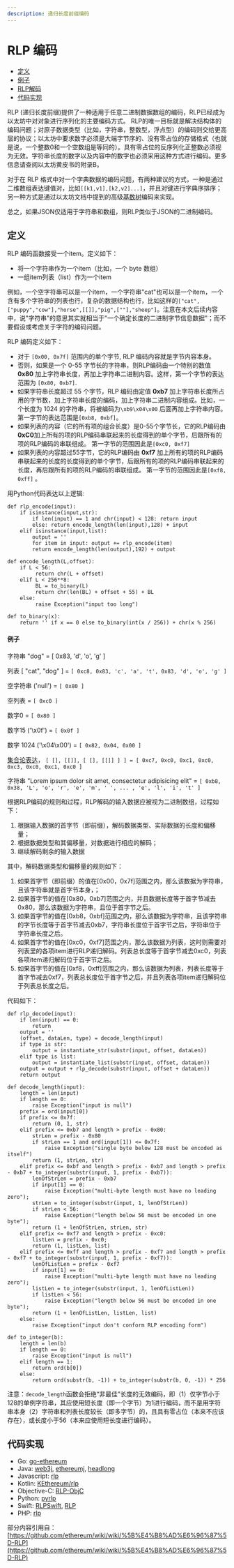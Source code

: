 ```yaml
---
description: 递归长度前缀编码
---
```


# RLP 编码

* [定义](https://github.com/ethereum/wiki/wiki/RLP#definition)
* [例子](https://github.com/ethereum/wiki/wiki/RLP#examples)
* [RLP解码](https://github.com/ethereum/wiki/wiki/RLP#rlp-decoding)
* [代码实现](https://github.com/ethereum/wiki/wiki/RLP#implementations)

RLP \(递归长度前缀\)提供了一种适用于任意二进制数据数组的编码，RLP已经成为以太坊中对对象进行序列化的主要编码方式。 RLP的唯一目标就是解决结构体的编码问题；对原子数据类型（比如，字符串，整数型，浮点型）的编码则交给更高层的协议；以太坊中要求数字必须是大端字节序的、没有零占位的存储格式（也就是说，一个整数0和一个空数组是等同的）。具有零占位的反序列化正整数必须视为无效。字符串长度的数字以及内容中的数字也必须采用这种方式进行编码。更多信息请查阅以太坊黄皮书的附录B。

对于在 RLP 格式中对一个字典数据的编码问题，有两种建议的方式，一种是通过二维数组表达键值对，比如`[[k1,v1],[k2,v2]...]`，并且对键进行字典序排序；另一种方式是通过以太坊文档中提到的高级[基数树](https://github.com/ethereum/wiki/wiki/Patricia-Tree)编码来实现。

总之，如果JSON仅适用于字符串和数组，则RLP类似于JSON的二进制编码。

## 定义

RLP 编码函数接受一个item。定义如下：

* 将一个字符串作为一个item（比如，一个 byte 数组）
* 一组item列表（list）作为一个item

例如，一个空字符串可以是一个item，一个字符串"cat"也可以是一个item，一个含有多个字符串的列表也行，复杂的数据结构也行，比如这样的`["cat",["puppy","cow"],"horse",[[]],"pig",[""],"sheep"]`。注意在本文后续内容中，说"字符串"的意思其实就相当于"一个确定长度的二进制字节信息数据"；而不要假设或考虑关于字符的编码问题。

RLP 编码定义如下：

* 对于 `[0x00, 0x7f]` 范围内的单个字节, RLP 编码内容就是字节内容本身。
* 否则，如果是一个 0-55 字节长的字符串，则RLP编码由一个特别的数值 **0x80** 加上字符串长度，再加上字符串二进制内容。这样，第一个字节的表达范围为 `[0x80, 0xb7]`.
* 如果字符串长度超过 55 个字节，RLP 编码由定值 **0xb7** 加上字符串长度所占用的字节数，加上字符串长度的编码，加上字符串二进制内容组成。比如，一个长度为 1024 的字符串，将被编码为`\xb9\x04\x00` 后面再加上字符串内容。第一字节的表达范围是`[0xb8, 0xbf]`。
* 如果列表的内容（它的所有项的组合长度）是0-55个字节长，它的RLP编码由**0xC0**加上所有的项的RLP编码串联起来的长度得到的单个字节，后跟所有的项的RLP编码的串联组成。 第一字节的范围因此是`[0xc0, 0xf7]`
* 如果列表的内容超过55字节，它的RLP编码由 **0xf7** 加上所有的项的RLP编码串联起来的长度的长度得到的单个字节，后跟所有的项的RLP编码串联起来的长度，再后跟所有的项的RLP编码的串联组成。 第一字节的范围因此是`[0xf8, 0xff]` 。

用Python代码表达以上逻辑:

```text
def rlp_encode(input):
    if isinstance(input,str):
        if len(input) == 1 and chr(input) < 128: return input
        else: return encode_length(len(input),128) + input
    elif isinstance(input,list):
        output = ''
        for item in input: output += rlp_encode(item)
        return encode_length(len(output),192) + output

def encode_length(L,offset):
    if L < 56:
         return chr(L + offset)
    elif L < 256**8:
         BL = to_binary(L)
         return chr(len(BL) + offset + 55) + BL
    else:
         raise Exception("input too long")

def to_binary(x):
    return '' if x == 0 else to_binary(int(x / 256)) + chr(x % 256)
```

#### 例子

字符串 "dog" = \[ 0x83, 'd', 'o', 'g' \]

列表 \[ "cat", "dog" \] = `[ 0xc8, 0x83, 'c', 'a', 't', 0x83, 'd', 'o', 'g' ]`

空字符串 \('null'\) = `[ 0x80 ]`

空列表 = `[ 0xc0 ]`

数字0 = `[ 0x80 ]`

数字15 \('\x0f'\) = `[ 0x0f ]`

数字 1024 \('\x04\x00'\) = `[ 0x82, 0x04, 0x00 ]`

[集合论表达](https://en.wikipedia.org/wiki/Set-theoretic_definition_of_natural_numbers)， `[ [], [[]], [ [], [[]] ] ] = [ 0xc7, 0xc0, 0xc1, 0xc0, 0xc3, 0xc0, 0xc1, 0xc0 ]`

字符串 "Lorem ipsum dolor sit amet, consectetur adipisicing elit" = `[ 0xb8, 0x38, 'L', 'o', 'r', 'e', 'm', ' ', ... , 'e', 'l', 'i', 't' ]`



根据RLP编码的规则和过程，RLP解码的输入数据应被视为二进制数组，过程如下：

1. 根据输入数据的首字节（即前缀），解码数据类型、实际数据的长度和偏移量；
2. 根据数据类型和其偏移量，对数据进行相应的解码；
3. 继续解码剩余的输入数据

其中，解码数据类型和偏移量的规则如下：

1. 如果首字节（即前缀）的值在\[0x00，0x7f\]范围之内，那么该数据为字符串，且该字符串就是首字节本身，；
2. 如果首字节的值在\[0x80，0xb7\]范围之内，并且数据长度等于首字节减去0x80，那么该数据为字符串，且位于首字节之后。
3. 如果首字节的值在\[0xb8，0xbf\]范围之内，那么该数据为字符串，且该字符串的字节长度等于首字节减去0xb7，字符串长度位于首字节之后，字符串位于字符串长度之后。
4. 如果首字节的值在\[0xc0，0xf7\]范围之内，那么该数据为列表，这时则需要对列表里的各项item进行RLP递归解码。列表总长度等于首字节减去0xc0，列表各项item递归解码位于首字节之后。
5. 如果首字节的值在\[0xf8，0xff\]范围之内，那么该数据为列表，列表长度等于首字节减去0xf7，列表总长度位于首字节之后，并且列表各项item递归解码位于列表总长度之后。

代码如下：

```text
def rlp_decode(input):
    if len(input) == 0:
        return
    output = ''
    (offset, dataLen, type) = decode_length(input)
    if type is str:
        output = instantiate_str(substr(input, offset, dataLen))
    elif type is list:
        output = instantiate_list(substr(input, offset, dataLen))
    output = output + rlp_decode(substr(input, offset + dataLen))
    return output

def decode_length(input):
    length = len(input)
    if length == 0:
        raise Exception("input is null")
    prefix = ord(input[0])
    if prefix <= 0x7f:
        return (0, 1, str)
    elif prefix <= 0xb7 and length > prefix - 0x80:
        strLen = prefix - 0x80
        if strLen == 1 and ord(input[1]) <= 0x7f:
            raise Exception("single byte below 128 must be encoded as itself")
        return (1, strLen, str)
    elif prefix <= 0xbf and length > prefix - 0xb7 and length > prefix - 0xb7 + to_integer(substr(input, 1, prefix - 0xb7)):
        lenOfStrLen = prefix - 0xb7
        if input[1] == 0:
            raise Exception("multi-byte length must have no leading zero");
        strLen = to_integer(substr(input, 1, lenOfStrLen))
        if strLen < 56:
            raise Exception("length below 56 must be encoded in one byte");
        return (1 + lenOfStrLen, strLen, str)
    elif prefix <= 0xf7 and length > prefix - 0xc0:
        listLen = prefix - 0xc0;
        return (1, listLen, list)
    elif prefix <= 0xff and length > prefix - 0xf7 and length > prefix - 0xf7 + to_integer(substr(input, 1, prefix - 0xf7)):
        lenOfListLen = prefix - 0xf7
        if input[1] == 0:
            raise Exception("multi-byte length must have no leading zero");
        listLen = to_integer(substr(input, 1, lenOfListLen))
        if listLen < 56:
            raise Exception("length below 56 must be encoded in one byte");
        return (1 + lenOfListLen, listLen, list)
    else:
        raise Exception("input don't conform RLP encoding form")

def to_integer(b):
    length = len(b)
    if length == 0:
        raise Exception("input is null")
    elif length == 1:
        return ord(b[0])
    else:
        return ord(substr(b, -1)) + to_integer(substr(b, 0, -1)) * 256
```

注意：`decode_length`函数会拒绝“非最佳”长度的无效编码，即（1）仅字节小于128的单例字符串，其应使用短长度（即一个字节）为1进行编码，而不是用字符串本身（2）字符串和列表长度较长（即多字节）的，且具有零占位（本来不应该存在），或长度小于56（本来应使用短长度进行编码）。

## 代码实现

* Go: [go-ethereum](https://github.com/ethereum/go-ethereum/tree/master/rlp)
* Java: [web3j](https://github.com/web3j/web3j/blob/master/rlp/src/main/java/org/web3j/rlp/RlpDecoder.java), [ethereumj](https://github.com/ethereumj/ethereumj/blob/master/ethereumj-core/src/main/java/org/ethereum/util/RLP.java), [headlong](https://github.com/esaulpaugh/headlong/tree/master/src/main/java/com/esaulpaugh/headlong/rlp)
* Javascript: [rlp](https://github.com/ethereumjs/rlp)
* Kotlin: [KEthereum/rlp](https://github.com/walleth/kethereum/tree/master/rlp)
* Objective-C: [RLP-ObjC](https://github.com/wjmelements/rlp-objc)
* Python: [pyrlp](https://github.com/ethereum/pyrlp)
* Swift: [RLPSwift](https://github.com/bitfwdcommunity/RLPSwift), [RLP](https://github.com/uport-project/swift-rlp)
* PHP: [rlp](https://github.com/web3p/rlp)

部分内容引用自：[https://github.com/ethereum/wiki/wiki/%5B%E4%B8%AD%E6%96%87%5D-RLP](https://github.com/ethereum/wiki/wiki/%5B%E4%B8%AD%E6%96%87%5D-RLP)

